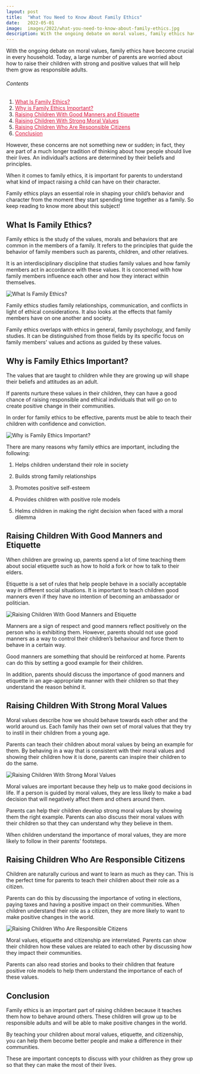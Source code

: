 ```yaml
---
layout: post
title:  "What You Need to Know About Family Ethics"
date:   2022-05-01
image:  images/2022/what-you-need-to-know-about-family-ethics.jpg
description: With the ongoing debate on moral values, family ethics have become crucial in every household. Today, a large number of parents are worried about how to raise their children with strong and positive values that will help them grow as responsible adults.
---
```



With the ongoing debate on moral values, family ethics have become crucial in every household. Today, a large number of parents are worried about how to raise their children with strong and positive values that will help them grow as responsible adults.

<h6>Contents</h6>

<ol>
  <li><a href="#go1" style="color: #DC143C"> What Is Family Ethics? </a></li>
  <li><a href="#go2" style="color: #DC143C"> Why is Family Ethics Important? </a></li>
  <li><a href="#go3" style="color: #DC143C"> Raising Children With Good Manners and Etiquette </a></li>
  <li><a href="#go4" style="color: #DC143C"> Raising Children With Strong Moral Values </a></li>
  <li><a href="#go5" style="color: #DC143C"> Raising Children Who Are Responsible Citizens </a></li>
  <li><a href="#go6" style="color: #DC143C"> Conclusion </a></li>
</ol> 

However, these concerns are not something new or sudden; in fact, they are part of a much longer tradition of thinking about how people should live their lives. An individual’s actions are determined by their beliefs and principles.

When it comes to family ethics, it is important for parents to understand what kind of impact raising a child can have on their character.

Family ethics plays an essential role in shaping your child’s behavior and character from the moment they start spending time together as a family. So keep reading to know more about this subject!

<a id="go1"> </a>
## What Is Family Ethics?

Family ethics is the study of the values, morals and behaviors that are common in the members of a family. It refers to the principles that guide the behavior of family members such as parents, children, and other relatives.

It is an interdisciplinary discipline that studies family values and how family members act in accordance with these values. It is concerned with how family members influence each other and how they interact within themselves.

![What Is Family Ethics?](/images/2022/05/01/What-Is-Family-Ethics.jpg)

Family ethics studies family relationships, communication, and conflicts in light of ethical considerations. It also looks at the effects that family members have on one another and society.

Family ethics overlaps with ethics in general, family psychology, and family studies. It can be distinguished from those fields by its specific focus on family members' values and actions as guided by these values.

<a id="go2"> </a>
## Why is Family Ethics Important?

The values that are taught to children while they are growing up will shape their beliefs and attitudes as an adult.

If parents nurture these values in their children, they can have a good chance of raising responsible and ethical individuals that will go on to create positive change in their communities.

In order for family ethics to be effective, parents must be able to teach their children with confidence and conviction.

![Why is Family Ethics Important?](/images/2022/05/01/Why-is-Family-Ethics-Important.jpg)

There are many reasons why family ethics are important, including the following:

1. Helps children understand their role in society

2. Builds strong family relationships

3. Promotes positive self-esteem

4. Provides children with positive role models

5. Helms children in making the right decision when faced with a moral dilemma

<a id="go3"> </a>
## Raising Children With Good Manners and Etiquette

When children are growing up, parents spend a lot of time teaching them about social etiquette such as how to hold a fork or how to talk to their elders.

Etiquette is a set of rules that help people behave in a socially acceptable way in different social situations. It is important to teach children good manners even if they have no intention of becoming an ambassador or politician.

![Raising Children With Good Manners and Etiquette](/images/2022/05/01/Raising-Children-With-Good-Manners-and-Etiquette.jpg)

Manners are a sign of respect and good manners reflect positively on the person who is exhibiting them. However, parents should not use good manners as a way to control their children’s behaviour and force them to behave in a certain way.

Good manners are something that should be reinforced at home. Parents can do this by setting a good example for their children.

In addition, parents should discuss the importance of good manners and etiquette in an age-appropriate manner with their children so that they understand the reason behind it.

<a id="go4"> </a>
## Raising Children With Strong Moral Values

Moral values describe how we should behave towards each other and the world around us. Each family has their own set of moral values that they try to instil in their children from a young age.

Parents can teach their children about moral values by being an example for them. By behaving in a way that is consistent with their moral values and showing their children how it is done, parents can inspire their children to do the same.

![Raising Children With Strong Moral Values](/images/2022/05/01/Raising-Children-With-Strong-Moral-Values.jpg)

Moral values are important because they help us to make good decisions in life. If a person is guided by moral values, they are less likely to make a bad decision that will negatively affect them and others around them.

Parents can help their children develop strong moral values by showing them the right example. Parents can also discuss their moral values with their children so that they can understand why they believe in them.

When children understand the importance of moral values, they are more likely to follow in their parents’ footsteps.

<a id="go5"> </a>
## Raising Children Who Are Responsible Citizens

Children are naturally curious and want to learn as much as they can. This is the perfect time for parents to teach their children about their role as a citizen.

Parents can do this by discussing the importance of voting in elections, paying taxes and having a positive impact on their communities. When children understand their role as a citizen, they are more likely to want to make positive changes in the world.

![Raising Children Who Are Responsible Citizens](/images/2022/05/01/Raising-Children-Who-Are-Responsible-Citizens.jpg)

Moral values, etiquette and citizenship are interrelated. Parents can show their children how these values are related to each other by discussing how they impact their communities.

Parents can also read stories and books to their children that feature positive role models to help them understand the importance of each of these values.

<a id="go6"> </a>
## Conclusion

Family ethics is an important part of raising children because it teaches them how to behave around others. These children will grow up to be responsible adults and will be able to make positive changes in the world.

By teaching your children about moral values, etiquette, and citizenship, you can help them become better people and make a difference in their communities.

These are important concepts to discuss with your children as they grow up so that they can make the most of their lives.
